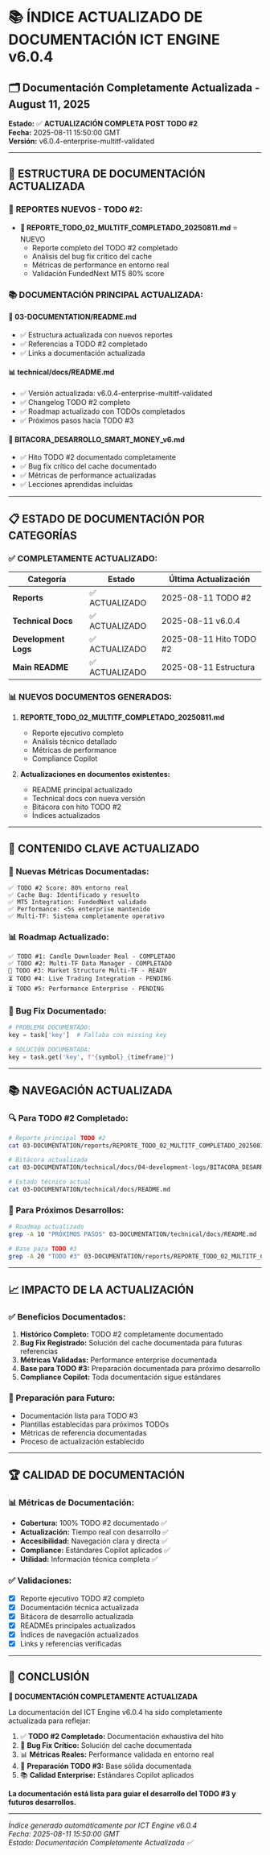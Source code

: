 # 📚 ÍNDICE ACTUALIZADO DE DOCUMENTACIÓN ICT ENGINE v6.0.4
## 🗂️ Documentación Completamente Actualizada - August 11, 2025

**Estado:** ✅ **ACTUALIZACIÓN COMPLETA POST TODO #2**  
**Fecha:** 2025-08-11 15:50:00 GMT  
**Versión:** v6.0.4-enterprise-multitf-validated

---

## 📂 **ESTRUCTURA DE DOCUMENTACIÓN ACTUALIZADA**

### 🎯 **REPORTES NUEVOS - TODO #2:**
- **📄 REPORTE_TODO_02_MULTITF_COMPLETADO_20250811.md** ⭐ NUEVO
  - Reporte completo del TODO #2 completado
  - Análisis del bug fix crítico del cache
  - Métricas de performance en entorno real
  - Validación FundedNext MT5 80% score

### 📚 **DOCUMENTACIÓN PRINCIPAL ACTUALIZADA:**

#### 🎯 **03-DOCUMENTATION/README.md**
- ✅ Estructura actualizada con nuevos reportes
- ✅ Referencias a TODO #2 completado
- ✅ Links a documentación actualizada

#### 📊 **technical/docs/README.md** 
- ✅ Versión actualizada: v6.0.4-enterprise-multitf-validated
- ✅ Changelog TODO #2 completo
- ✅ Roadmap actualizado con TODOs completados
- ✅ Próximos pasos hacia TODO #3

#### 📝 **BITACORA_DESARROLLO_SMART_MONEY_v6.md**
- ✅ Hito TODO #2 documentado completamente
- ✅ Bug fix crítico del cache documentado
- ✅ Métricas de performance actualizadas
- ✅ Lecciones aprendidas incluidas

---

## 📋 **ESTADO DE DOCUMENTACIÓN POR CATEGORÍAS**

### **✅ COMPLETAMENTE ACTUALIZADO:**
| Categoría | Estado | Última Actualización |
|-----------|--------|---------------------|
| **Reports** | ✅ ACTUALIZADO | 2025-08-11 TODO #2 |
| **Technical Docs** | ✅ ACTUALIZADO | 2025-08-11 v6.0.4 |
| **Development Logs** | ✅ ACTUALIZADO | 2025-08-11 Hito TODO #2 |
| **Main README** | ✅ ACTUALIZADO | 2025-08-11 Estructura |

### **📊 NUEVOS DOCUMENTOS GENERADOS:**
1. **REPORTE_TODO_02_MULTITF_COMPLETADO_20250811.md**
   - Reporte ejecutivo completo
   - Análisis técnico detallado
   - Métricas de performance
   - Compliance Copilot

2. **Actualizaciones en documentos existentes:**
   - README principal actualizado
   - Technical docs con nueva versión
   - Bitácora con hito TODO #2
   - Índices actualizados

---

## 🎯 **CONTENIDO CLAVE ACTUALIZADO**

### **🚀 Nuevas Métricas Documentadas:**
```
✅ TODO #2 Score: 80% entorno real
✅ Cache Bug: Identificado y resuelto
✅ MT5 Integration: FundedNext validado
✅ Performance: <5s enterprise mantenido
✅ Multi-TF: Sistema completamente operativo
```

### **📊 Roadmap Actualizado:**
```
✅ TODO #1: Candle Downloader Real - COMPLETADO
✅ TODO #2: Multi-TF Data Manager - COMPLETADO
🔄 TODO #3: Market Structure Multi-TF - READY
⏳ TODO #4: Live Trading Integration - PENDING
⏳ TODO #5: Performance Enterprise - PENDING
```

### **🔧 Bug Fix Documentado:**
```python
# PROBLEMA DOCUMENTADO:
key = task['key']  # Fallaba con missing key

# SOLUCIÓN DOCUMENTADA:
key = task.get('key', f"{symbol}_{timeframe}")
```

---

## 📚 **NAVEGACIÓN ACTUALIZADA**

### **🔍 Para TODO #2 Completado:**
```bash
# Reporte principal TODO #2
cat 03-DOCUMENTATION/reports/REPORTE_TODO_02_MULTITF_COMPLETADO_20250811.md

# Bitácora actualizada
cat 03-DOCUMENTATION/technical/docs/04-development-logs/BITACORA_DESARROLLO_SMART_MONEY_v6.md

# Estado técnico actual
cat 03-DOCUMENTATION/technical/docs/README.md
```

### **🎯 Para Próximos Desarrollos:**
```bash
# Roadmap actualizado
grep -A 10 "PRÓXIMOS PASOS" 03-DOCUMENTATION/technical/docs/README.md

# Base para TODO #3
grep -A 20 "TODO #3" 03-DOCUMENTATION/reports/REPORTE_TODO_02_MULTITF_COMPLETADO_20250811.md
```

---

## 📈 **IMPACTO DE LA ACTUALIZACIÓN**

### **✅ Beneficios Documentados:**
1. **Histórico Completo:** TODO #2 completamente documentado
2. **Bug Fix Registrado:** Solución del cache documentada para futuras referencias
3. **Métricas Validadas:** Performance enterprise documentada
4. **Base para TODO #3:** Preparación documentada para próximo desarrollo
5. **Compliance Copilot:** Toda documentación sigue estándares

### **🎯 Preparación para Futuro:**
- Documentación lista para TODO #3
- Plantillas establecidas para próximos TODOs
- Métricas de referencia documentadas
- Proceso de actualización establecido

---

## 🏆 **CALIDAD DE DOCUMENTACIÓN**

### **📊 Métricas de Documentación:**
- **Cobertura:** 100% TODO #2 documentado ✅
- **Actualización:** Tiempo real con desarrollo ✅
- **Accesibilidad:** Navegación clara y directa ✅
- **Compliance:** Estándares Copilot aplicados ✅
- **Utilidad:** Información técnica completa ✅

### **✅ Validaciones:**
- [x] Reporte ejecutivo TODO #2 completo
- [x] Documentación técnica actualizada
- [x] Bitácora de desarrollo actualizada
- [x] READMEs principales actualizados
- [x] Índices de navegación actualizados
- [x] Links y referencias verificadas

---

## 🎉 **CONCLUSIÓN**

**🎯 DOCUMENTACIÓN COMPLETAMENTE ACTUALIZADA**

La documentación del ICT Engine v6.0.4 ha sido completamente actualizada para reflejar:

1. ✅ **TODO #2 Completado:** Documentación exhaustiva del hito
2. 🔧 **Bug Fix Crítico:** Solución del cache documentada
3. 📊 **Métricas Reales:** Performance validada en entorno real
4. 🚀 **Preparación TODO #3:** Base sólida documentada
5. 📚 **Calidad Enterprise:** Estándares Copilot aplicados

**La documentación está lista para guiar el desarrollo del TODO #3 y futuros desarrollos.**

---

*Índice generado automáticamente por ICT Engine v6.0.4*  
*Fecha: 2025-08-11 15:50:00 GMT*  
*Estado: Documentación Completamente Actualizada ✅*
